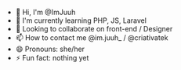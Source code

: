 - 👋 Hi, I'm @ImJuuh
- 🌱 I'm currently learning PHP, JS, Laravel
- 💞️ Looking to collaborate on front-end / Designer
- 📫 How to contact me @im.juuh_ / @criativatek
- 😄 Pronouns: she/her
- ⚡ Fun fact: nothing yet
<!---
ImJuuh/ImJuuh is a ✨ special ✨ repository because its `README.md` (this file) appears on your GitHub profile.
You can click the Preview link to take a look at your changes.
--->
